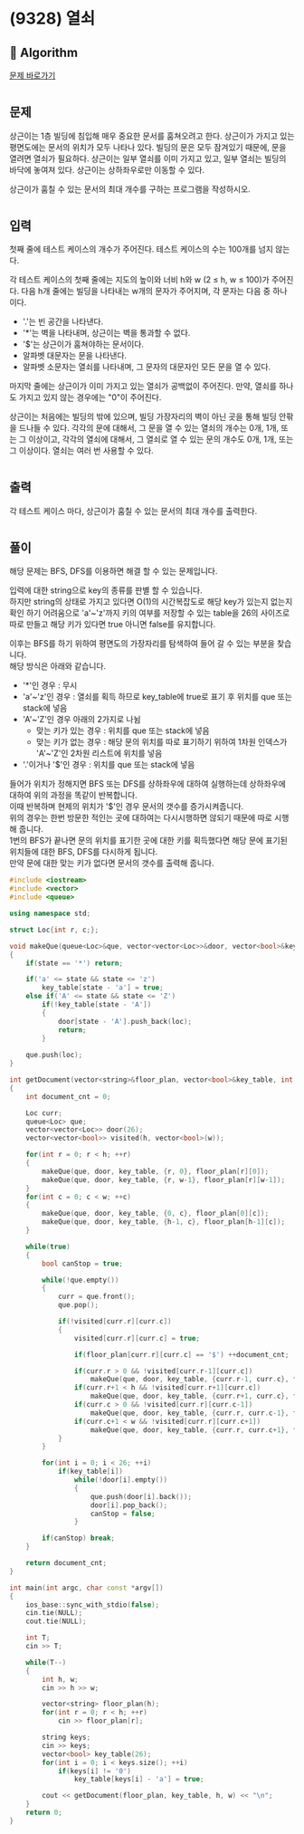 # (9328) 열쇠
## :100: Algorithm
[문제 바로가기](https://www.acmicpc.net/problem/9328)
#
## 문제
상근이는 1층 빌딩에 침입해 매우 중요한 문서를 훔쳐오려고 한다. 상근이가 가지고 있는 평면도에는 문서의 위치가 모두 나타나 있다. 빌딩의 문은 모두 잠겨있기 때문에, 문을 열려면 열쇠가 필요하다. 상근이는 일부 열쇠를 이미 가지고 있고, 일부 열쇠는 빌딩의 바닥에 놓여져 있다. 상근이는 상하좌우로만 이동할 수 있다.

상근이가 훔칠 수 있는 문서의 최대 개수를 구하는 프로그램을 작성하시오.
#
## 입력
첫째 줄에 테스트 케이스의 개수가 주어진다. 테스트 케이스의 수는 100개를 넘지 않는다.

각 테스트 케이스의 첫째 줄에는 지도의 높이와 너비 h와 w (2 ≤ h, w ≤ 100)가 주어진다. 다음 h개 줄에는 빌딩을 나타내는 w개의 문자가 주어지며, 각 문자는 다음 중 하나이다.

- '.'는 빈 공간을 나타낸다.
- '*'는 벽을 나타내며, 상근이는 벽을 통과할 수 없다.
- '$'는 상근이가 훔쳐야하는 문서이다.
- 알파벳 대문자는 문을 나타낸다.
- 알파벳 소문자는 열쇠를 나타내며, 그 문자의 대문자인 모든 문을 열 수 있다.

마지막 줄에는 상근이가 이미 가지고 있는 열쇠가 공백없이 주어진다. 만약, 열쇠를 하나도 가지고 있지 않는 경우에는 "0"이 주어진다.

상근이는 처음에는 빌딩의 밖에 있으며, 빌딩 가장자리의 벽이 아닌 곳을 통해 빌딩 안팎을 드나들 수 있다. 각각의 문에 대해서, 그 문을 열 수 있는 열쇠의 개수는 0개, 1개, 또는 그 이상이고, 각각의 열쇠에 대해서, 그 열쇠로 열 수 있는 문의 개수도 0개, 1개, 또는 그 이상이다. 열쇠는 여러 번 사용할 수 있다.
#
## 출력
각 테스트 케이스 마다, 상근이가 훔칠 수 있는 문서의 최대 개수를 출력한다.
#
## 풀이
해당 문제는 BFS, DFS를 이용하면 해결 할 수 있는 문제입니다.

입력에 대한 string으로 key의 종류를 판별 할 수 있습니다.  
하지만 string의 상태로 가지고 있다면 O(1)의 시간복잡도로 해당 key가 있는지 없는지 확인 하기 어려움으로 'a'~'z'까지 키의 여부를 저장할 수 있는 table을 26의 사이즈로 따로 만들고 해당 키가 있다면 true 아니면 false를 유지합니다.  

이후는 BFS를 하기 위하여 평면도의 가장자리를 탐색하여 들어 갈 수 있는 부분을 찾습니다.  
해당 방식은 아래와 같습니다.  

- '*'인 경우 : 무시
- 'a'~'z'인 경우 : 열쇠를 획득 하므로 key_table에 true로 표기 후 위치를 que 또는 stack에 넣음
- 'A'~'Z'인 경우 아래의 2가지로 나뉨
    - 맞는 키가 있는 경우 : 위치를 que 또는 stack에 넣음
    - 맞는 키가 없는 경우 : 해당 문의 위치를 따로 표기하기 위하여 1차원 인덱스가 'A'~'Z'인 2차원 리스트에 위치를 넣음
- '.'이거나 '$'인 경우  : 위치를 que 또는 stack에 넣음

들어가 위치가 정해지면 BFS 또는 DFS를 상하좌우에 대하여 실행하는데 상하좌우에 대하여 위의 과정을 똑같이 반복합니다.  
이때 반복하며 현제의 위치가 '$'인 경우 문서의 갯수를 증가시켜줍니다.  
위의 경우는 한번 방문한 적인는 곳에 대하여는 다시시행하면 않되기 때문에 따로 시행해 줍니다.  
1번의 BFS가 끝나면 문의 위치를 표기한 곳에 대한 키를 획득했다면 해당 문에 표기된 위치들에 대한 BFS, DFS를 다시하게 됩니다.  
만약 문에 대한 맞는 키가 없다면 문서의 갯수를 출력해 줍니다.

```cpp
#include <iostream>
#include <vector>
#include <queue>

using namespace std;

struct Loc{int r, c;};

void makeQue(queue<Loc>&que, vector<vector<Loc>>&door, vector<bool>&key_table, Loc loc, char&state)
{
    if(state == '*') return;

    if('a' <= state && state <= 'z')
        key_table[state - 'a'] = true;
    else if('A' <= state && state <= 'Z')
        if(!key_table[state - 'A'])
        {
            door[state - 'A'].push_back(loc);
            return;
        }
    
    que.push(loc);
}

int getDocument(vector<string>&floor_plan, vector<bool>&key_table, int h, int w)
{
    int document_cnt = 0;

    Loc curr;
    queue<Loc> que;
    vector<vector<Loc>> door(26);
    vector<vector<bool>> visited(h, vector<bool>(w));

    for(int r = 0; r < h; ++r)
    {
        makeQue(que, door, key_table, {r, 0}, floor_plan[r][0]);
        makeQue(que, door, key_table, {r, w-1}, floor_plan[r][w-1]);
    }
    for(int c = 0; c < w; ++c)
    {
        makeQue(que, door, key_table, {0, c}, floor_plan[0][c]);
        makeQue(que, door, key_table, {h-1, c}, floor_plan[h-1][c]);
    }

    while(true)
    {
        bool canStop = true;

        while(!que.empty())
        {
            curr = que.front();
            que.pop();

            if(!visited[curr.r][curr.c])
            {
                visited[curr.r][curr.c] = true;

                if(floor_plan[curr.r][curr.c] == '$') ++document_cnt;

                if(curr.r > 0 && !visited[curr.r-1][curr.c])
                    makeQue(que, door, key_table, {curr.r-1, curr.c}, floor_plan[curr.r-1][curr.c]);
                if(curr.r+1 < h && !visited[curr.r+1][curr.c])
                    makeQue(que, door, key_table, {curr.r+1, curr.c}, floor_plan[curr.r+1][curr.c]);
                if(curr.c > 0 && !visited[curr.r][curr.c-1])
                    makeQue(que, door, key_table, {curr.r, curr.c-1}, floor_plan[curr.r][curr.c-1]);
                if(curr.c+1 < w && !visited[curr.r][curr.c+1])
                    makeQue(que, door, key_table, {curr.r, curr.c+1}, floor_plan[curr.r][curr.c+1]);
            }
        }

        for(int i = 0; i < 26; ++i)
            if(key_table[i])
                while(!door[i].empty())
                {
                    que.push(door[i].back());
                    door[i].pop_back();
                    canStop = false;
                }

        if(canStop) break;
    }

    return document_cnt;
}

int main(int argc, char const *argv[])
{
    ios_base::sync_with_stdio(false);
    cin.tie(NULL);
    cout.tie(NULL);

    int T;
    cin >> T;

    while(T--)
    {
        int h, w;
        cin >> h >> w;

        vector<string> floor_plan(h);
        for(int r = 0; r < h; ++r)
            cin >> floor_plan[r];

        string keys;
        cin >> keys;
        vector<bool> key_table(26);
        for(int i = 0; i < keys.size(); ++i)
            if(keys[i] != '0')
                key_table[keys[i] - 'a'] = true;

        cout << getDocument(floor_plan, key_table, h, w) << "\n";
    }
    return 0;
}
```